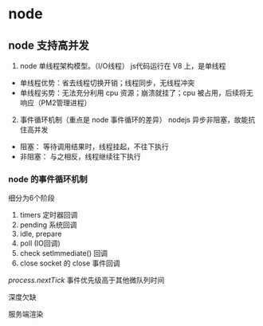 # node

## node 支持高并发
1. node 单线程架构模型。（I/O线程） js代码运行在 V8 上，是单线程

  - 单线程优势：省去线程切换开销；线程同步，无线程冲突
  - 单线程劣势：无法充分利用 cpu 资源；崩溃就挂了；cpu 被占用，后续将无响应（PM2管理进程）


2. 事件循环机制（重点是 node 事件循环的差异）
nodejs 异步非阻塞，故能抗住高并发

- 阻塞： 等待调用结果时，线程挂起，不往下执行
- 非阻塞： 与之相反，线程继续往下执行

### node 的事件循环机制
细分为6个阶段

1. timers   定时器回调
2. pending  系统回调
3. idle, prepare
4. poll     (IO回调)
5. check    setImmediate() 回调
6. close    socket 的 close 事件回调


*process.nextTick*
事件优先级高于其他微队列时间


深度欠缺

服务端渲染



